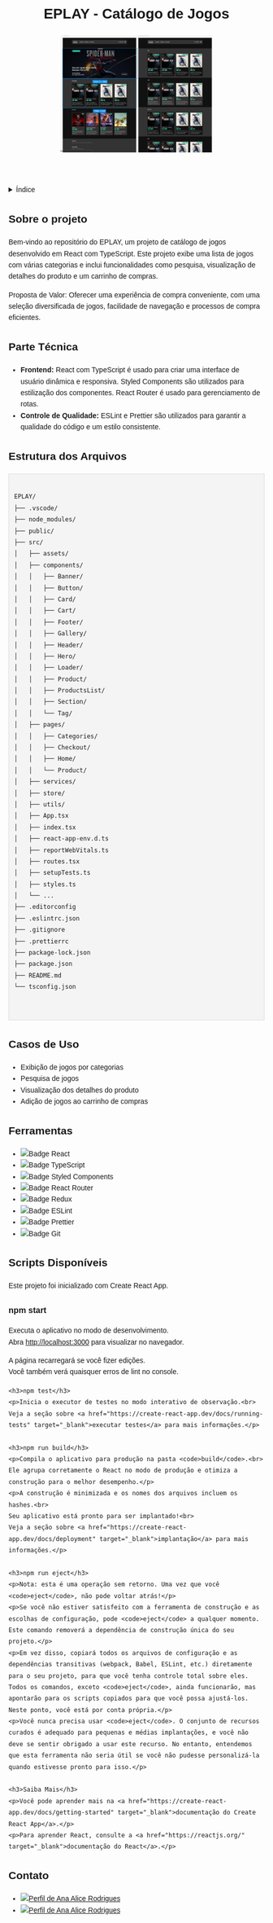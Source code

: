 <!DOCTYPE html>
<html lang="pt-br">
<head>
    <meta charset="UTF-8">
    <meta name="viewport" content="width=device-width, initial-scale=1.0">
    <meta name="description" content="Catálogo de jogos desenvolvido em React">
    <meta name="keywords" content="React, TypeScript, Jogos, Catálogo">
    <meta name="author" content="Ana Alice Rodrigues">
    <title>EPLAY - Catálogo de Jogos</title>
</head>
<body style="font-family: Arial, sans-serif; line-height: 1.6; margin: 20px; padding: 0;">

<header>
    <h1>EPLAY - Catálogo de Jogos</h1>
    <img src="./src/assets/images/fachada.png" alt="img" width="300" height="auto">
</header>

<details>
    <summary>Índice</summary>
    <ol>
        <li><a href="#sobre-o-projeto">Sobre o projeto</a></li>
        <li><a href="#parte-tecnica">Parte Técnica</a></li>
        <li><a href="#estrutura-dos-arquivos">Estrutura dos Arquivos</a></li>
        <li><a href="#casos-de-uso">Casos de Uso</a></li>
        <li><a href="#ferramentas">Ferramentas</a></li>
        <li><a href="#scripts-disponiveis">Scripts Disponíveis</a></li>
        <li><a href="#contato">Contato</a></li>
    </ol>
</details>

<section id="sobre-o-projeto">
    <h2>Sobre o projeto</h2>
    <p>
        Bem-vindo ao repositório do EPLAY, um projeto de catálogo de jogos desenvolvido em React com TypeScript. Este projeto exibe uma lista de jogos com várias categorias e inclui funcionalidades como pesquisa, visualização de detalhes do produto e um carrinho de compras.
    </p>
    <p>
        Proposta de Valor: Oferecer uma experiência de compra conveniente, com uma seleção diversificada de jogos, facilidade de navegação e processos de compra eficientes.
    </p>
</section>

<section id="parte-tecnica">
    <h2>Parte Técnica</h2>
    <ul>
        <li><strong>Frontend:</strong> React com TypeScript é usado para criar uma interface de usuário dinâmica e responsiva. Styled Components são utilizados para estilização dos componentes. React Router é usado para gerenciamento de rotas.</li>
        <li><strong>Controle de Qualidade:</strong> ESLint e Prettier são utilizados para garantir a qualidade do código e um estilo consistente.</li>
    </ul>
</section>

<section id="estrutura-dos-arquivos">
    <h2>Estrutura dos Arquivos</h2>
    <pre style="background-color: #f4f4f4; padding: 10px; border: 1px solid #ddd; overflow-x: auto;">
<code>
EPLAY/
├── .vscode/
├── node_modules/
├── public/
├── src/
│   ├── assets/
│   ├── components/
│   │   ├── Banner/
│   │   ├── Button/
│   │   ├── Card/
│   │   ├── Cart/
│   │   ├── Footer/
│   │   ├── Gallery/
│   │   ├── Header/
│   │   ├── Hero/
│   │   ├── Loader/
│   │   ├── Product/
│   │   ├── ProductsList/
│   │   ├── Section/
│   │   └── Tag/
│   ├── pages/
│   │   ├── Categories/
│   │   ├── Checkout/
│   │   ├── Home/
│   │   └── Product/
│   ├── services/
│   ├── store/
│   ├── utils/
│   ├── App.tsx
│   ├── index.tsx
│   ├── react-app-env.d.ts
│   ├── reportWebVitals.ts
│   ├── routes.tsx
│   ├── setupTests.ts
│   ├── styles.ts
│   └── ...
├── .editorconfig
├── .eslintrc.json
├── .gitignore
├── .prettierrc
├── package-lock.json
├── package.json
├── README.md
└── tsconfig.json
</code>
    </pre>
</section>

<section id="casos-de-uso">
    <h2>Casos de Uso</h2>
    <ul>
        <li>Exibição de jogos por categorias</li>
        <li>Pesquisa de jogos</li>
        <li>Visualização dos detalhes do produto</li>
        <li>Adição de jogos ao carrinho de compras</li>
    </ul>
</section>

<section id="ferramentas">
    <h2>Ferramentas</h2>
    <ul>
        <li><img src="https://img.shields.io/badge/React-61DAFB?style=for-the-badge&logo=react&logoColor=black" alt="Badge React"></li>
        <li><img src="https://img.shields.io/badge/TypeScript-007ACC?style=for-the-badge&logo=typescript&logoColor=white" alt="Badge TypeScript"></li>
        <li><img src="https://img.shields.io/badge/Styled_Components-DB7093?style=for-the-badge&logo=styled-components&logoColor=white" alt="Badge Styled Components"></li>
        <li><img src="https://img.shields.io/badge/React_Router-CA4245?style=for-the-badge&logo=react-router&logoColor=white" alt="Badge React Router"></li>
        <li><img src="https://img.shields.io/badge/Redux-764ABC?style=for-the-badge&logo=redux&logoColor=white" alt="Badge Redux"></li>
        <li><img src="https://img.shields.io/badge/ESLint-4B32C3?style=for-the-badge&logo=eslint&logoColor=white" alt="Badge ESLint"></li>
        <li><img src="https://img.shields.io/badge/Prettier-F7B93E?style=for-the-badge&logo=prettier&logoColor=white" alt="Badge Prettier"></li>
        <li><img src="https://img.shields.io/badge/Git-E44C30?style=for-the-badge&logo=git&logoColor=white" alt="Badge Git"></li>
    </ul>
</section>

<section id="scripts-disponiveis">
    <h2>Scripts Disponíveis</h2>
    <p>Este projeto foi inicializado com Create React App.</p>
    <h3>npm start</h3>
    <p>Executa o aplicativo no modo de desenvolvimento.<br>
    Abra <a href="http://localhost:3000" target="_blank">http://localhost:3000</a> para visualizar no navegador.</p>
    <p>A página recarregará se você fizer edições.<br>
    Você também verá quaisquer erros de lint no console.</p>

    <h3>npm test</h3>
    <p>Inicia o executor de testes no modo interativo de observação.<br>
    Veja a seção sobre <a href="https://create-react-app.dev/docs/running-tests" target="_blank">executar testes</a> para mais informações.</p>

    <h3>npm run build</h3>
    <p>Compila o aplicativo para produção na pasta <code>build</code>.<br>
    Ele agrupa corretamente o React no modo de produção e otimiza a construção para o melhor desempenho.</p>
    <p>A construção é minimizada e os nomes dos arquivos incluem os hashes.<br>
    Seu aplicativo está pronto para ser implantado!<br>
    Veja a seção sobre <a href="https://create-react-app.dev/docs/deployment" target="_blank">implantação</a> para mais informações.</p>

    <h3>npm run eject</h3>
    <p>Nota: esta é uma operação sem retorno. Uma vez que você <code>eject</code>, não pode voltar atrás!</p>
    <p>Se você não estiver satisfeito com a ferramenta de construção e as escolhas de configuração, pode <code>eject</code> a qualquer momento. Este comando removerá a dependência de construção única do seu projeto.</p>
    <p>Em vez disso, copiará todos os arquivos de configuração e as dependências transitivas (webpack, Babel, ESLint, etc.) diretamente para o seu projeto, para que você tenha controle total sobre eles. Todos os comandos, exceto <code>eject</code>, ainda funcionarão, mas apontarão para os scripts copiados para que você possa ajustá-los. Neste ponto, você está por conta própria.</p>
    <p>Você nunca precisa usar <code>eject</code>. O conjunto de recursos curados é adequado para pequenas e médias implantações, e você não deve se sentir obrigado a usar este recurso. No entanto, entendemos que esta ferramenta não seria útil se você não pudesse personalizá-la quando estivesse pronto para isso.</p>

    <h3>Saiba Mais</h3>
    <p>Você pode aprender mais na <a href="https://create-react-app.dev/docs/getting-started" target="_blank">documentação do Create React App</a>.</p>
    <p>Para aprender React, consulte a <a href="https://reactjs.org/" target="_blank">documentação do React</a>.</p>
</section>

<section id="contato">
    <h2>Contato</h2>
    <ul>
        <li><a href="www.linkedin.com/in/anaalice20" target="_blank"><img src="https://img.shields.io/badge/Ana_Alice_Rodrigues-blue?style=for-the-badge" alt="Perfil de Ana Alice Rodrigues"></a></li>
         <li><a href="https://linktr.ee/anaeanali5" target="_blank"><img src="https://img.shields.io/badge/Ana_Alice_Rodrigues-blue?style=for-the-badge" alt="Perfil de Ana Alice Rodrigues"></a></li>
    </ul>
</section>

</body>
</html>
